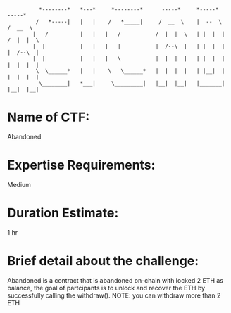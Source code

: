               *--------*   *---*     *--------*      -----*     *-----*       -----*
             /   *-----|   |   |    /   *_____|     /  __  \    |  --  \     /  __  \
            |   /          |   |   |   /           /  |  |  \   | |  |  |   /  |  |  \
            |  |           |   |   |   |           |  /--\  |   | |  |  |   |  /--\  |
            |  |           |   |   |   \           |  |  |  |   | |  |  |   |  |  |  |
             \  \______*   |   |    \   \______*   |  |  |  |   | |__|  |   |  |  |  |
              \________|   *___|     \_________|   |__|  |__|   |_______|   |__|  |__|

# Name of CTF:

Abandoned

# Expertise Requirements:

Medium

# Duration Estimate:

1 hr

# Brief detail about the challenge:

Abandoned is a contract that is abandoned on-chain with locked 2 ETH as balance, the goal of partcipants is to unlock and recover the ETH by successfully calling the withdraw(). NOTE: you can withdraw more than 2 ETH

